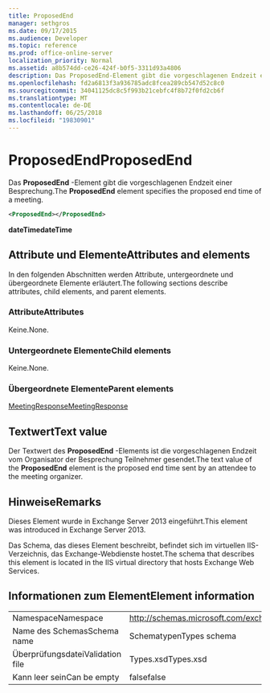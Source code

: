 ```yaml
---
title: ProposedEnd
manager: sethgros
ms.date: 09/17/2015
ms.audience: Developer
ms.topic: reference
ms.prod: office-online-server
localization_priority: Normal
ms.assetid: a8b574dd-ce26-424f-b0f5-3311d93a4806
description: Das ProposedEnd-Element gibt die vorgeschlagenen Endzeit einer Besprechung.
ms.openlocfilehash: fd2a6813f3a936785adc8fcea289cb547d52c8c0
ms.sourcegitcommit: 34041125dc8c5f993b21cebfc4f8b72f0fd2cb6f
ms.translationtype: MT
ms.contentlocale: de-DE
ms.lasthandoff: 06/25/2018
ms.locfileid: "19830901"
---
```

# <a name="proposedend"></a><span data-ttu-id="07b01-103">ProposedEnd</span><span class="sxs-lookup"><span data-stu-id="07b01-103">ProposedEnd</span></span>

<span data-ttu-id="07b01-104">Das **ProposedEnd** -Element gibt die vorgeschlagenen Endzeit einer Besprechung.</span><span class="sxs-lookup"><span data-stu-id="07b01-104">The **ProposedEnd** element specifies the proposed end time of a meeting.</span></span> 
  
```XML
<ProposedEnd></ProposedEnd>
```

 <span data-ttu-id="07b01-105">**dateTime**</span><span class="sxs-lookup"><span data-stu-id="07b01-105">**dateTime**</span></span>
## <a name="attributes-and-elements"></a><span data-ttu-id="07b01-106">Attribute und Elemente</span><span class="sxs-lookup"><span data-stu-id="07b01-106">Attributes and elements</span></span>

<span data-ttu-id="07b01-107">In den folgenden Abschnitten werden Attribute, untergeordnete und übergeordnete Elemente erläutert.</span><span class="sxs-lookup"><span data-stu-id="07b01-107">The following sections describe attributes, child elements, and parent elements.</span></span>
  
### <a name="attributes"></a><span data-ttu-id="07b01-108">Attribute</span><span class="sxs-lookup"><span data-stu-id="07b01-108">Attributes</span></span>

<span data-ttu-id="07b01-109">Keine.</span><span class="sxs-lookup"><span data-stu-id="07b01-109">None.</span></span>
  
### <a name="child-elements"></a><span data-ttu-id="07b01-110">Untergeordnete Elemente</span><span class="sxs-lookup"><span data-stu-id="07b01-110">Child elements</span></span>

<span data-ttu-id="07b01-111">Keine.</span><span class="sxs-lookup"><span data-stu-id="07b01-111">None.</span></span>
  
### <a name="parent-elements"></a><span data-ttu-id="07b01-112">Übergeordnete Elemente</span><span class="sxs-lookup"><span data-stu-id="07b01-112">Parent elements</span></span>

[<span data-ttu-id="07b01-113">MeetingResponse</span><span class="sxs-lookup"><span data-stu-id="07b01-113">MeetingResponse</span></span>](meetingresponse.md)
  
## <a name="text-value"></a><span data-ttu-id="07b01-114">Textwert</span><span class="sxs-lookup"><span data-stu-id="07b01-114">Text value</span></span>

<span data-ttu-id="07b01-115">Der Textwert des **ProposedEnd** -Elements ist die vorgeschlagenen Endzeit vom Organisator der Besprechung Teilnehmer gesendet.</span><span class="sxs-lookup"><span data-stu-id="07b01-115">The text value of the **ProposedEnd** element is the proposed end time sent by an attendee to the meeting organizer.</span></span> 
  
## <a name="remarks"></a><span data-ttu-id="07b01-116">Hinweise</span><span class="sxs-lookup"><span data-stu-id="07b01-116">Remarks</span></span>

<span data-ttu-id="07b01-117">Dieses Element wurde in Exchange Server 2013 eingeführt.</span><span class="sxs-lookup"><span data-stu-id="07b01-117">This element was introduced in Exchange Server 2013.</span></span>
  
<span data-ttu-id="07b01-118">Das Schema, das dieses Element beschreibt, befindet sich im virtuellen IIS-Verzeichnis, das Exchange-Webdienste hostet.</span><span class="sxs-lookup"><span data-stu-id="07b01-118">The schema that describes this element is located in the IIS virtual directory that hosts Exchange Web Services.</span></span>
  
## <a name="element-information"></a><span data-ttu-id="07b01-119">Informationen zum Element</span><span class="sxs-lookup"><span data-stu-id="07b01-119">Element information</span></span>

|||
|:-----|:-----|
|<span data-ttu-id="07b01-120">Namespace</span><span class="sxs-lookup"><span data-stu-id="07b01-120">Namespace</span></span>  <br/> |http://schemas.microsoft.com/exchange/services/2006/types  <br/> |
|<span data-ttu-id="07b01-121">Name des Schemas</span><span class="sxs-lookup"><span data-stu-id="07b01-121">Schema name</span></span>  <br/> |<span data-ttu-id="07b01-122">Schematypen</span><span class="sxs-lookup"><span data-stu-id="07b01-122">Types schema</span></span>  <br/> |
|<span data-ttu-id="07b01-123">Überprüfungsdatei</span><span class="sxs-lookup"><span data-stu-id="07b01-123">Validation file</span></span>  <br/> |<span data-ttu-id="07b01-124">Types.xsd</span><span class="sxs-lookup"><span data-stu-id="07b01-124">Types.xsd</span></span>  <br/> |
|<span data-ttu-id="07b01-125">Kann leer sein</span><span class="sxs-lookup"><span data-stu-id="07b01-125">Can be empty</span></span>  <br/> |<span data-ttu-id="07b01-126">false</span><span class="sxs-lookup"><span data-stu-id="07b01-126">false</span></span>  <br/> |
   

